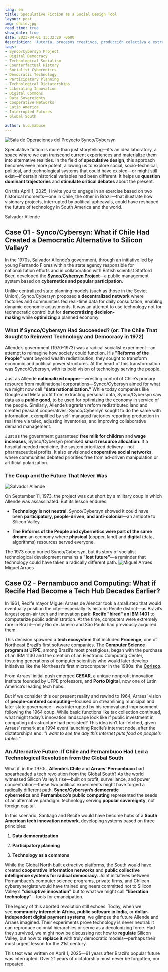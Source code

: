 ```yaml
---
lang: en
title: Speculative Fiction as a Social Design Tool
layout: post
img: chile.jpg
read_time: true
show_date: true
date: 2023-04-01 13:32:20 -0600
description: 'Autoría, procesos creativos, producción colectiva e estructuras sociales.'
tags:
- Synco/Cybersyn Project
- Digital Democracy
- Technological Socialism
- Counterfactual History
- Socialist Cybernetics
- Democratic Technology
- Participatory Planning
- Technological Dictatorships
- Liberating Innovation
- Digital Commons
- Data Sovereignty
- Cooperative Networks
- Latin America
- Interrupted Futures
- Global South

author: h.d.mabuse
---
```


![Sala de Operaciones del Proyecto Synco/Cybersyn](./assets/img/chile.jpg)

Speculative fiction is more than just storytelling—it's an idea laboratory, a space where we can transcend current experiences and materialize them into alternative realities. In the field of **speculative design**, this approach becomes even more potent, allowing us to explore social, socio-technical, political, and technological systems that could have existed—or might still exist—if certain historical variables had been different. It helps us **question dominant trajectories** and **stimulate critical debates** about the present.

On this April 1, 2025, I invite you to engage in an exercise based on two historical moments—one in Chile, the other in Brazil—that illustrate how visionary projects, interrupted by political upheavals, could have reshaped the future of technology in South America and the world.

Salvador Allende

## **Case 01 - Synco/Cybersyn: What if Chile Had Created a Democratic Alternative to Silicon Valley?**

In the 1970s, Salvador Allende’s government, through an initiative led by young Fernando Flores within the state agency responsible for nationalization efforts and in collaboration with British scientist Stafford Beer, developed the [**Synco/Cybersyn Project**](https://jacobin.com.br/2020/09/a-revolucao-cibernetica-socialista-de-allende/)—a public management system based on **cybernetics and popular participation**.

Unlike centralized state planning models (such as those in the Soviet Union), Synco/Cybersyn proposed a **decentralized network** where factories and communities fed real-time data for daily consultation, enabling dynamic economic adjustments. It was an attempt to use technology not for technocratic control but for **democratizing decision-making** while **optimizing** a planned economy.

### **What if Synco/Cybersyn Had Succeeded? (or: The Chile That Sought to Reinvent Technology and Democracy in 1972)**

Allende’s government (1970-1973) was a radical socialist experiment—an attempt to reimagine how society could function. His **"Reforms of the People"** went beyond wealth redistribution; they sought to transform economic and political power structures. At the heart of this transformation was Synco/Cybersyn, with its bold vision of technology serving the people.

Just as Allende **nationalized copper**—wresting control of Chile’s primary resource from multinational corporations—Synco/Cybersyn aimed for what we might now call **"data nationalization."** While today companies like Google and Meta profit from extracting personal data, Synco/Cybersyn saw data as a **public good**, to be used for optimizing the economy in service of the people. Similarly, Allende’s agrarian reform redistributed land and created peasant cooperatives; Synco/Cybersyn sought to do the same with information, exemplified by self-managed factories reporting production in real time via telex, adjusting inventories, and improving collaborative demand management.

Just as the government guaranteed **free milk for children** and **wage increases**, Synco/Cybersyn promised **smart resource allocation**: If a hospital needed medicine, the system prioritized delivery—not pharmaceutical profits. It also envisioned **cooperative social networks**, where communities debated priorities free from ad-driven manipulation or artificial polarization.

### **The Coup and the Future That Never Was**


![Salvador Allende](./assets/img/allende.jpg)

On September 11, 1973, the project was cut short by a military coup in which Allende was assassinated. But its lesson endures:

- **Technology is not neutral**. Synco/Cybersyn showed it could have been **participatory, people-driven, and anti-colonial**—an antidote to Silicon Valley.

- **The Reforms of the People and cybernetics were part of the same dream**: an economy where **physical** (copper, land) and **digital** (data, algorithms) resources served everyone.


The 1973 coup buried Synco/Cybersyn, but its story of socialist technological development remains a **"lost future"**—a reminder that technology could have taken a radically different path.
![Miguel Arraes](./assets/img/arraes.jpg)
Miguel Arraes

## **Case 02 - Pernambuco and Computing: What if Recife Had Become a Tech Hub Decades Earlier?**

In 1961, Recife mayor Miguel Arraes de Alencar took a small step that would eventually position the city—especially its historic Recife district—as Brazil’s largest open-air tech and innovation park: **Recife "hired" an IBM 1401** to computerize public administration. At the time, computers were extremely rare in Brazil—only Rio de Janeiro and São Paulo had previously acquired them.

This decision spawned a **tech ecosystem** that included **Procenge**, one of Northeast Brazil’s first software companies. The **Computer Science program at UFPE**, among Brazil’s most prestigious, began with the purchase of an IBM 1130 and the creation of an Electronic Computing Center, fostering generations of computer scientists who would later develop initiatives like the Northeast’s first microcomputer in the 1980s: the [**Corisco**](https://jornaldigital.recife.br/2023/05/10/o-vale-da-areia-e-o-computador-100-pernambucano/).

From Arraes’ initial push emerged **CESAR**, a unique nonprofit innovation institute founded by UFPE professors, and **Porto Digital**, now one of Latin America’s leading tech hubs.

But if we consider this our present reality and rewind to 1964, Arraes’ vision of **people-centered computing**—focused on streamlining municipal and later state governance—was interrupted by his removal and imprisonment following the 1964 coup. While basic functions like tax collection continued, what might today’s innovation landscape look like if public investment in computing infrastructure had persisted? This idea isn’t far-fetched, given Arraes’ remark at a 1994 event launching Recife’s internet node, after the dictatorship’s end: _"I want to see the day this Internet puts food on people’s tables."_

### **An Alternative Future: If Chile and Pernambuco Had Led a Technological Revolution from the Global South**

What if, in the 1970s, **Allende’s Chile** and **Arraes’ Pernambuco** had spearheaded a tech revolution from the Global South? As the world witnessed Silicon Valley’s rise—built on profit, surveillance, and power concentration—these two political experiments might have forged a radically different path. **Synco/Cybersyn’s democratic cybernetics** and **Pernambuco’s public computing** represented the seeds of an alternative paradigm: technology serving **popular sovereignty**, not foreign capital.

In this scenario, Santiago and Recife would have become hubs of a **South American tech innovation network**, developing systems based on three principles:

1. **Data democratization**

2. **Participatory planning**

3. **Technology as a commons**


While the Global North built extractive platforms, the South would have created **cooperative information networks** and **public collective intelligence systems for radical democracy**. Joint initiatives between Pernambuco’s computer science programs, private firms, and Chilean cybersynergists would have trained engineers committed not to Silicon Valley’s **"disruptive innovation"** but to what we might call **"liberation technology"**—tools for emancipation.

The legacy of this aborted revolution still echoes. Today, when we see **community internet in Africa**, **public software in India**, or **dollar-independent digital payment systems**, we glimpse the future Allende and Arraes imagined. Their experiments prove technology is never neutral: it can reproduce colonial hierarchies or serve as a decolonizing force. Had they survived, we might now be discussing not how to **regulate** Silicon Valley, but how to **replace it** with truly democratic models—perhaps their most urgent lesson for the 21st century.

This text was written on April 1, 2025—61 years after Brazil’s popular future was interrupted. Over 21 years of dictatorship must never be forgotten, nor repeated.
